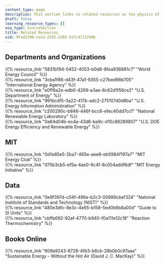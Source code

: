 ```yaml
---
content_type: page
description: This section links to related resources on the physics of energy.
draft: false
learning_resource_types: []
ocw_type: CourseSection
title: Related Resources
uid: 9fad2290-cea3-2555-2365-517c47137406
---
```

## Departments and Organizations

{{% resource_link "5831b194-0452-4053-b0d6-8fea936881c7" "World Energy Council" %}}  
{{% resource_link "3cba1f86-d43f-47a1-9355-c27bed66b705" "International Energy Agency" %}}  
{{% resource_link "e0ff8a2e-edb0-4269-a3ae-6c62d1f56ce2" "U.S. Department of Energy" %}}  
{{% resource_link "991bcdf5-3a22-417b-adc2-275107d0d8ba" "U.S. Energy Information Administration" %}}  
{{% resource_link "c200290c-b846-446f-bcc6-efec40dd7cc1" "National Renewable Energy Laboratory" %}}  
{{% resource_link "0a64d04b-ec4a-43d6-ba9c-d10c88289807" "U.S. DOE Energy Efficiency and Renewable Energy" %}}

## MIT

{{% resource_link "0d1e85e5-2ba7-465e-aee8-eb0984f197a7" "MIT Energy Club" %}}  
{{% resource_link "075b3cb5-ef5a-4ae0-9c4f-8c004addf6df" "MIT Energy Initiative" %}}

## Data

{{% resource_link "0e9f397d-c04f-486e-b2c3-00889cbef324" "National Institute of Standards and Technology (NIST)" %}}  
{{% resource_link "480e3dfc-9e3c-4e65-b158-5ed0b6b8a00d" "Guide to SI Units" %}}  
{{% resource_link "cbffa692-92af-4770-b940-f0a111e12c18" "Reaction Thermochemistry" %}}

## Books Online

{{% resource_link "609a9243-8728-4fb3-b6cb-28b0b0c97aaa" "Sustainable Energy – Without the Hot Air (David J. C. MacKay)" %}}